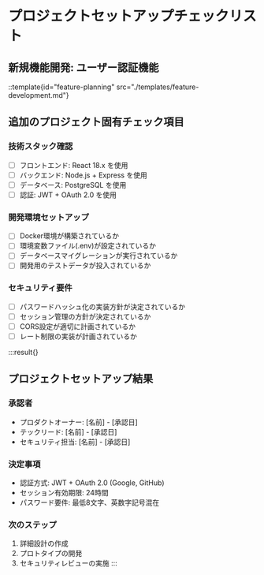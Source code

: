 # プロジェクトセットアップチェックリスト

## 新規機能開発: ユーザー認証機能

::template{id="feature-planning" src="./templates/feature-development.md"}

## 追加のプロジェクト固有チェック項目

### 技術スタック確認
- [ ] フロントエンド: React 18.x を使用
- [ ] バックエンド: Node.js + Express を使用  
- [ ] データベース: PostgreSQL を使用
- [ ] 認証: JWT + OAuth 2.0 を使用

### 開発環境セットアップ
- [ ] Docker環境が構築されているか
- [ ] 環境変数ファイル(.env)が設定されているか
- [ ] データベースマイグレーションが実行されているか
- [ ] 開発用のテストデータが投入されているか

### セキュリティ要件
- [ ] パスワードハッシュ化の実装方針が決定されているか
- [ ] セッション管理の方針が決定されているか
- [ ] CORS設定が適切に計画されているか
- [ ] レート制限の実装が計画されているか

:::result{}
## プロジェクトセットアップ結果

### 承認者
- プロダクトオーナー: [名前] - [承認日]
- テックリード: [名前] - [承認日]
- セキュリティ担当: [名前] - [承認日]

### 決定事項
- 認証方式: JWT + OAuth 2.0 (Google, GitHub)
- セッション有効期限: 24時間
- パスワード要件: 最低8文字、英数字記号混在

### 次のステップ
1. 詳細設計の作成
2. プロトタイプの開発
3. セキュリティレビューの実施
:::